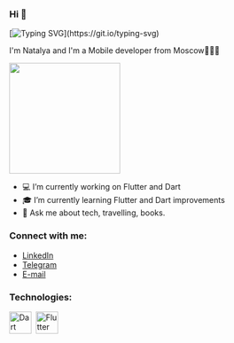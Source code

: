 ### Hi 👋

[![Typing SVG](https://readme-typing-svg.herokuapp.com?size=24&width=600&lines=Welcome+To+Ivanova0880's+Github+Profile..)](https://git.io/typing-svg)

I'm Natalya and I'm a Mobile developer from Moscow👩🏽‍💻

<div id="header" align="start">
  <img src="https://media4.giphy.com/media/3oKIPnAiaMCws8nOsE/giphy.gif?cid=ecf05e47l27vsn7hyv16z9vnjkb2zewqdvydl96vv5becv46&rid=giphy.gif&ct=g" width="200"/>
</div>


- 💻 I’m currently working on Flutter and Dart
- 🎓 I’m currently learning Flutter and Dart improvements
- 💬 Ask me about tech, travelling, books.

### Connect with me:
- <a href="https://www.linkedin.com/in/ivanova0880" target="blank">LinkedIn</a>
- <a href="https://t.me/natalyaivanova0880" target="blank">Telegram</a>
- <a href="ivanova0880@gmail.com" target="blank">E-mail</a>


### Technologies:
<div>
  <img src="https://github.com/dart-lang/site-shared/blob/main/src/_assets/image/dart/logo/64.png" title="Dart" alt="Dart" width="40" height="40"/>&nbsp;
  <img src="https://storage.googleapis.com/cms-storage-bucket/c823e53b3a1a7b0d36a9.png" title="Flutter" alt="Flutter" height="40"/>&nbsp;
 </div>
